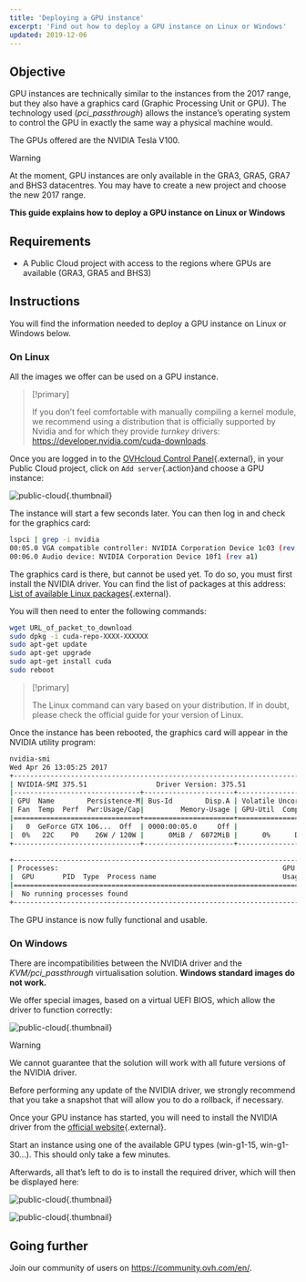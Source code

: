 ```yaml
---
title: 'Deploying a GPU instance'
excerpt: 'Find out how to deploy a GPU instance on Linux or Windows'
updated: 2019-12-06
---
```


## Objective

GPU instances are technically similar to the instances from the 2017 range, but they also have a graphics card (Graphic Processing Unit or GPU). The technology used (*pci_passthrough*) allows the instance’s operating system to control the GPU in exactly the same way a physical machine would.

The GPUs offered are the NVIDIA Tesla V100. 

> [!warning]
>
> At the moment, GPU instances are only available in the GRA3, GRA5, GRA7 and BHS3 datacentres. You may have to create a new project and choose the new 2017 range.
>  

**This guide explains how to deploy a GPU instance on Linux or Windows**

## Requirements

- A Public Cloud project with access to the regions where GPUs are available (GRA3, GRA5 and BHS3)

## Instructions

You will find the information needed to deploy a GPU instance on Linux or Windows below.

### On Linux

All the images we offer can be used on a GPU instance.

> [!primary]
>
> If you don’t feel comfortable with manually compiling a kernel module, we recommend using a distribution that is officially supported by Nvidia and for which they provide *turnkey* drivers: <https://developer.nvidia.com/cuda-downloads>.
> 

Once you are logged in to the [OVHcloud Control Panel](https://ca.ovh.com/auth/?action=gotomanager&from=https://www.ovh.com/asia/&ovhSubsidiary=asia){.external}, in your Public Cloud project, click on `Add server`{.action}and choose a GPU instance:

![public-cloud](EN-Flavors_2020.png){.thumbnail}

The instance will start a few seconds later. You can then log in and check for the graphics card: 

```bash
lspci | grep -i nvidia
00:05.0 VGA compatible controller: NVIDIA Corporation Device 1c03 (rev a1)
00:06.0 Audio device: NVIDIA Corporation Device 10f1 (rev a1)
```

The graphics card is there, but cannot be used yet. To do so, you must first install the NVIDIA driver. You can find the list of packages at this address: [List of available Linux packages](http://developer.download.nvidia.com/compute/cuda/repos/){.external}.

You will then need to enter the following commands:

```sh
wget URL_of_packet_to_download
sudo dpkg -i cuda-repo-XXXX-XXXXXX
sudo apt-get update
sudo apt-get upgrade
sudo apt-get install cuda
sudo reboot
```

> [!primary]
>
> The Linux command can vary based on your distribution. If in doubt, please check the official guide for your version of Linux.
> 

Once the instance has been rebooted, the graphics card will appear in the NVIDIA utility program:

```sh
nvidia-smi
Wed Apr 26 13:05:25 2017
+-----------------------------------------------------------------------------+
| NVIDIA-SMI 375.51                 Driver Version: 375.51                    |
|-------------------------------+----------------------+----------------------+
| GPU  Name        Persistence-M| Bus-Id        Disp.A | Volatile Uncorr. ECC |
| Fan  Temp  Perf  Pwr:Usage/Cap|         Memory-Usage | GPU-Util  Compute M. |
|===============================+======================+======================|
|   0  GeForce GTX 106...  Off  | 0000:00:05.0     Off |                  N/A |
|  0%   22C    P0    26W / 120W |      0MiB /  6072MiB |      0%      Default |
+-------------------------------+----------------------+----------------------+

+-----------------------------------------------------------------------------+
| Processes:                                                       GPU Memory |
|  GPU       PID  Type  Process name                               Usage      |
|=============================================================================|
|  No running processes found                                                 |
+-----------------------------------------------------------------------------+
```

The GPU instance is now fully functional and usable.

### On Windows

There are incompatibilities between the NVIDIA driver and the *KVM/pci_passthrough* virtualisation solution. **Windows standard images do not work.**

We offer special images, based on a virtual UEFI BIOS, which allow the driver to function correctly:

![public-cloud](EN-WindowsImages_2020.png){.thumbnail}

> [!warning]
>
> We cannot guarantee that the solution will work with all future versions of the NVIDIA driver.
>
> Before performing any update of the NVIDIA driver, we strongly recommend that you take a snapshot that will allow you to do a rollback, if necessary.
>

Once your GPU instance has started, you will need to install the NVIDIA driver from the [official website](https://www.nvidia.com/Download/index.aspx){.external}.

Start an instance using one of the available GPU types (win-g1-15, win-g1-30...). This should only take a few minutes.

Afterwards, all that’s left to do is to install the required driver, which will then be displayed here:

![public-cloud](WindowsDriverVersion.png){.thumbnail}

![public-cloud](WindowsDeviceManager.png){.thumbnail}

## Going further

Join our community of users on <https://community.ovh.com/en/>.
